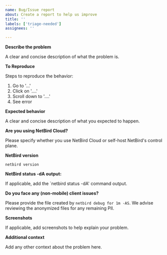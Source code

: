 ```yaml
---
name: Bug/Issue report
about: Create a report to help us improve
title: ''
labels: ['triage-needed']
assignees: ''

---
```


**Describe the problem**

A clear and concise description of what the problem is.

**To Reproduce**

Steps to reproduce the behavior:
1. Go to '...'
2. Click on '....'
3. Scroll down to '....'
4. See error

**Expected behavior**

A clear and concise description of what you expected to happen.

**Are you using NetBird Cloud?**

Please specify whether you use NetBird Cloud or self-host NetBird's control plane.

**NetBird version**

`netbird version`

**NetBird status -dA output:**

If applicable, add the `netbird status -dA' command output.

**Do you face any (non-mobile) client issues?**

Please provide the file created by `netbird debug for 1m -AS`.
We advise reviewing the anonymized files for any remaining PII.

**Screenshots**

If applicable, add screenshots to help explain your problem.

**Additional context**

Add any other context about the problem here.
